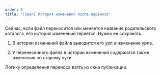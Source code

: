 ```yaml
---
order: 9
title: "[open] История изменений после переноса"
---
```


Сейчас, если файл переносится или меняется название родительского каталога, его история изменений теряется. Нужно ее сохранять.

1. В истории изменений файла выводится его урл и изменение урла.

2. У перенесенного файла в истории изменений содержатся также изменения по старому пути.

Логику определения переноса взять из окна публикации.